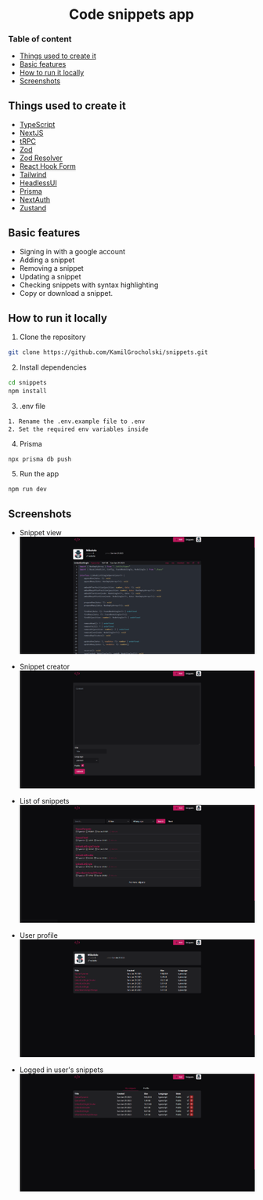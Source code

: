 <h1 align="center">
  Code snippets app
</h1>

### Table of content

- [Things used to create it](#things-used-to-create-it)
- [Basic features](#basic-features)
- [How to run it locally](#how-to-run-it-locally)
- [Screenshots](#screenshots)

## Things used to create it

- [TypeScript](https://www.typescriptlang.org)
- [NextJS](https://nextjs.org)
- [tRPC](https://trpc.io)
- [Zod](https://react-hook-form.com)
- [Zod Resolver](https://github.com/react-hook-form/resolvers#Zod)
- [React Hook Form](https://react-hook-form.com)
- [Tailwind](https://tailwindcss.com)
- [HeadlessUI](https://headlessui.com)
- [Prisma](https://www.prisma.io)
- [NextAuth](https://next-auth.js.org)
- [Zustand](https://docs.pmnd.rs/zustand/getting-started/introduction)

## Basic features

- Signing in with a google account
- Adding a snippet
- Removing a snippet
- Updating a snippet
- Checking snippets with syntax highlighting
- Copy or download a snippet.

## How to run it locally

1. Clone the repository

```bash
git clone https://github.com/KamilGrocholski/snippets.git
```

2. Install dependencies

```bash
cd snippets
npm install
```

3. .env file

```
1. Rename the .env.example file to .env
2. Set the required env variables inside
```

4. Prisma

```bash
npx prisma db push
```

5. Run the app

```bash
npm run dev
```

## Screenshots

- Snippet view\
  ![screenshot](https://github.com/KamilGrocholski/snippets/blob/main/images/snippet_view.png?raw=true)

- Snippet creator\
  ![screenshot](https://github.com/KamilGrocholski/snippets/blob/main/images/snippet_creator.png?raw=true)

- List of snippets\
  ![screenshot](https://github.com/KamilGrocholski/snippets/blob/main/images/snippets_list_view.png?raw=true)

- User profile\
  ![screenshot](https://github.com/KamilGrocholski/snippets/blob/main/images/user_profile_view.png?raw=true)

- Logged in user's snippets\
  ![screenshot](https://github.com/KamilGrocholski/snippets/blob/main/images/my_snippets_list_view.png?raw=true)
